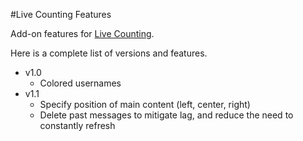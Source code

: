 #Live Counting Features

Add-on features for [Live Counting](https://www.reddit.com/live/ta535s1hq2je).

Here is a complete list of versions and features.

- v1.0
  - Colored usernames
- v1.1
  - Specify position of main content (left, center, right)
  - Delete past messages to mitigate lag, and reduce the need to constantly refresh